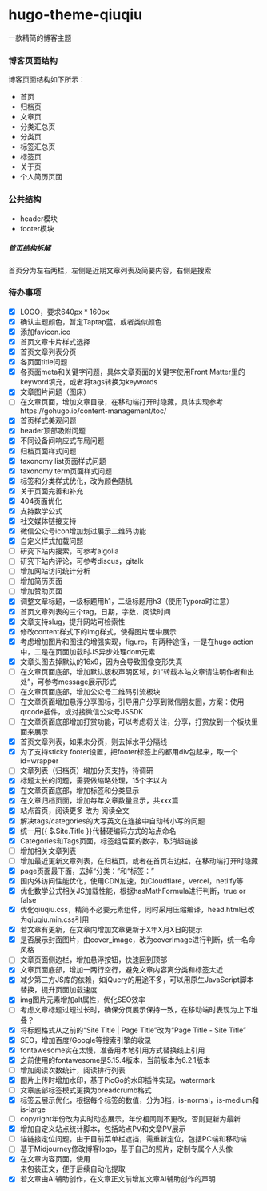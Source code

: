 # hugo-theme-qiuqiu

一款精简的博客主题

### 博客页面结构

博客页面结构如下所示：
- 首页
- 归档页
- 文章页
- 分类汇总页
- 分类页
- 标签汇总页
- 标签页
- 关于页
- 个人简历页面

### 公共结构

- header模块
- footer模块

##### 首页结构拆解

首页分为左右两栏，左侧是近期文章列表及简要内容，右侧是搜索

### 待办事项
- [x] LOGO，要求640px * 160px
- [x] 确认主题颜色，暂定Taptap蓝，或者类似颜色
- [x] 添加favicon.ico
- [x] 首页文章卡片样式选择
- [x] 首页文章列表分页
- [x] 各页面title问题
- [x] 各页面meta和关键字问题，具体文章页面的关键字使用Front Matter里的keyword填充，或者将tags转换为keywords
- [x] 文章图片问题（图床）
- [ ] 在文章页面，增加文章目录，在移动端打开时隐藏，具体实现参考https://gohugo.io/content-management/toc/
- [x] 首页样式美观问题
- [x] header顶部吸附问题
- [x] 不同设备间响应式布局问题
- [x] 归档页面样式问题
- [x] taxonomy list页面样式问题
- [x] taxonomy term页面样式问题
- [x] 标签和分类样式优化，改为颜色随机
- [x] 关于页面完善和补充
- [x] 404页面优化
- [x] 支持数学公式
- [x] 社交媒体链接支持
- [x] 微信公众号icon增加划过展示二维码功能
- [x] 自定义样式加载问题
- [ ] 研究下站内搜索，可参考algolia
- [ ] 研究下站内评论，可参考discus，gitalk
- [ ] 增加网站访问统计分析
- [ ] 增加简历页面
- [ ] 增加赞助页面
- [x] 调整文章标题，一级标题用h1，二级标题用h3（使用Typora时注意）
- [x] 首页文章列表的三个tag，日期，字数，阅读时间
- [x] 文章支持slug，提升网站可检索性
- [x] 修改content样式下的img样式，使得图片居中展示
- [x] 考虑增加图片和图注的增强实现，figure，有两种途径，一是在hugo action中，二是在页面加载时JS异步处理dom元素
- [x] 文章头图去掉默认的16x9，因为会导致图像变形失真
- [ ] 在文章页面底部，增加默认版权声明区域，如“转载本站文章请注明作者和出处”，可参考message展示形式
- [ ] 在文章页面底部，增加公众号二维码引流板块
- [ ] 在文章页面增加悬浮分享图标，引导用户分享到微信朋友圈，方案：使用qrcode插件，或对接微信公众号JSSDK
- [ ] 在文章页面底部增加打赏功能，可以考虑将关注，分享，打赏放到一个板块里面来展示
- [x] 首页文章列表，如果未分页，则去掉水平分隔线
- [x] 为了支持sticky footer设置，把footer标签上的都用div包起来，取一个id=wrapper
- [ ] 文章列表（归档页）增加分页支持，待调研
- [x] 标题太长的问题，需要做缩略处理，15个字以内
- [x] 在文章页面底部，增加标签和分类显示
- [x] 在文章归档页面，增加每年文章数量显示，共xxx篇
- [x] 站点首页，阅读更多 改为 阅读全文
- [x] 解决tags/categories的大写英文在连接中自动转小写的问题
- [x] 统一用{{ $.Site.Title }}代替硬编码方式的站点命名
- [x] Categories和Tags页面，标签组后面的数字，取消超链接
- [ ] 增加相关文章列表
- [ ] 增加最近更新文章列表，在归档页，或者在首页右边栏，在移动端打开时隐藏
- [x] page页面最下面，去掉“分类：”和“标签：”
- [x] 国内外访问性能优化，使用CDN加速，如Cloudflare，vercel，netlify等
- [x] 优化数学公式相关JS加载性能，根据hasMathFormula进行判断，true or false
- [x] 优化qiuqiu.css，精简不必要元素组件，同时采用压缩编译，head.html已改为qiuqiu.min.css引用
- [x] 若文章有更新，在文章内增加文章更新于X年X月X日的提示
- [x] 是否展示封面图片，由cover_image，改为coverImage进行判断，统一名命风格
- [ ] 文章页面侧边栏，增加悬浮按钮，快速回到顶部
- [x] 文章页面底部，增加一两行空行，避免文章内容离分类和标签太近
- [x] 减少第三方JS库的依赖，如jQuery的用途不多，可以用原生JavaScript脚本替换，提升页面加载速度
- [x] img图片元素增加alt属性，优化SEO效率
- [ ] 考虑文章标题过短过长时，确保分页展示保持一致，在移动端时表现为上下堆叠？
- [x] 将标题格式从之前的“Site Title | Page Title”改为“Page Title - Site Title”
- [x] SEO，增加百度/Google等搜索引擎的收录
- [x] fontawesome实在太慢，准备用本地引用方式替换线上引用
- [x] 之前使用的fontawesome是5.15.4版本，当前版本为6.2.1版本
- [ ] 增加阅读次数统计，阅读排行列表
- [x] 图片上传时增加水印，基于PicGo的水印插件实现，watermark
- [ ] 文章底部标签模式更换为breadcrumb格式
- [x] 标签云展示优化，根据每个标签的数值，分为3档，is-normal，is-medium和is-large
- [ ] copyright年份改为实时动态展示，年份相同则不更改，否则更新为最新
- [x] 增加自定义站点统计脚本，包括站点PV和文章PV展示
- [ ] 锚链接定位问题，由于目前菜单栏遮挡，需重新定位，包括PC端和移动端
- [ ] 基于Midjourney修改博客logo，基于自己的照片，定制专属个人头像
- [x] 在文章内容页面，使用<div class="main"></div>来包装正文，便于后续自动化提取
- [x] 若文章由AI辅助创作，在文章正文前增加文章AI辅助创作的声明